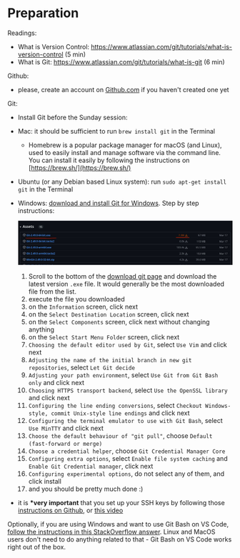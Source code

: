# Preparation

Readings:

- What is Version Control: <https://www.atlassian.com/git/tutorials/what-is-version-control> (5 min)
- What is Git: <https://www.atlassian.com/git/tutorials/what-is-git> (6 min)

Github:

- please, create an account on [Github.com](https://github.com/) if you haven't created one yet

Git:

- Install Git before the Sunday session:

- Mac: it should be sufficient to run `brew install git` in the Terminal
  - Homebrew is a popular package manager for macOS (and Linux), used to easily install and manage software via the command line. You can install it easily by following the instructions on [https://brew.sh/](https://brew.sh/)
- Ubuntu (or any Debian based Linux system): run `sudo apt-get install git` in the Terminal
- Windows: [download and install Git for Windows](https://gitforwindows.org/). Step by step instructions:

  ![Git for Windows download page](./assets/git-windows.jpg)

  1. Scroll to the bottom of the [download git page](https://github.com/git-for-windows/git/releases/latest) and download the latest version `.exe` file. It would generally be the most downloaded file from the list.
  2. execute the file you downloaded
  3. on the `Information` screen, click next
  4. on the `Select Destination Location` screen, click next
  5. on the `Select Components` screen, click next without changing anything
  6. on the `Select Start Menu Folder` screen, click next
  7. `Choosing the default editor used by Git`, select `Use Vim` and click next
  8. `Adjusting the name of the initial branch in new git repositories`, select `Let Git decide`
  9. `Adjusting your path environment`, select `Use Git from Git Bash only` and click next
  10. `Choosing HTTPS transport backend`, select `Use the OpenSSL library` and click next
  11. `Configuring the line ending conversions`, select `Checkout Windows-style, commit Unix-style line endings` and click next
  12. `Configuring the terminal emulator to use with Git Bash`, select `Use MinTTY` and click next
  13. `Choose the default behaviour of "git pull"`, choose `Default (fast-forward or merge)`
  14. `Choose a credential helper`, choose `Git Credential Manager Core`
  15. `Configuring extra options`, select `Enable file system caching` and `Enable Git Credential manager`, click next
  16. `Configuring experimental options`, do not select any of them, and click install
  17. and you should be pretty much done :)

- it is **\*very important** that you set up your SSH keys by following those [instructions on Github](https://docs.github.com/en/free-pro-team@latest/github/authenticating-to-github/generating-a-new-ssh-key-and-adding-it-to-the-ssh-agent), or [this video](https://drive.google.com/file/d/1qDA4g3WcaHI_qbvOgB4cVLoVsi8HCcC2/view?usp=sharing)

Optionally, if you are using Windows and want to use Git Bash on VS Code, [follow the instructions in this StackOverflow answer](https://stackoverflow.com/a/50527994/1121986). Linux and MacOS users don't need to do anything related to that - Git Bash on VS Code works right out of the box.
